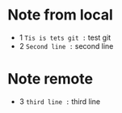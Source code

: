# Note from local
- 1 `Tis is tets git :` test git
- 2 `Second line :` second line
# Note remote
- 3 `third line :` third line
